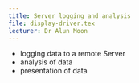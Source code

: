 ```yaml
---
title: Server logging and analysis
file: display-driver.tex
lecturer: Dr Alun Moon
---
```

* logging data to a remote Server
* analysis of data
* presentation of data
